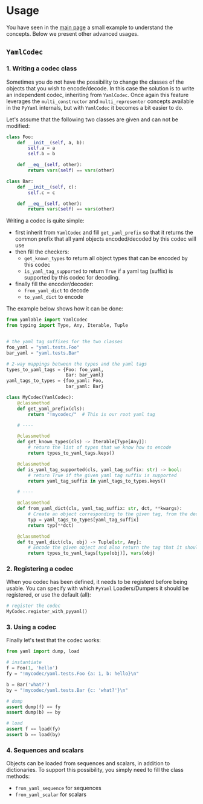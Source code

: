 # Usage

You have seen in the [main page](./index) a small example to understand the concepts. Below we present other advanced usages.

## `YamlCodec`

### 1. Writing a codec class

Sometimes you do not have the possibility to change the classes of the objects that you wish to encode/decode. In this case the solution is to write an independent codec, inheriting from `YamlCodec`. Once again this feature leverages the `multi_constructor` and `multi_representer` concepts available in the `PyYaml` internals, but with `YamlCodec` it becomes a bit easier to do.

Let's assume that the following two classes are given and can not be modified:

```python
class Foo:
    def __init__(self, a, b):
        self.a = a
        self.b = b

    def __eq__(self, other):
        return vars(self) == vars(other)

class Bar:
    def __init__(self, c):
        self.c = c

    def __eq__(self, other):
        return vars(self) == vars(other)
```

Writing a codec is quite simple:

 - first inherit from `YamlCodec` and fill `get_yaml_prefix` so that it returns the common prefix that all yaml objects encoded/decoded by this codec will use
 - then fill the checkers:
    - `get_known_types` to return all object types that can be encoded by this codec
    - `is_yaml_tag_supported` to return `True` if a yaml tag (suffix) is supported by this codec for decoding.
 - finally fill the encoder/decoder:
    - `from_yaml_dict` to decode
    - `to_yaml_dict` to encode

The example below shows how it can be done:


```python
from yamlable import YamlCodec
from typing import Type, Any, Iterable, Tuple


# the yaml tag suffixes for the two classes
foo_yaml = "yaml.tests.Foo"
bar_yaml = "yaml.tests.Bar"

# 2-way mappings between the types and the yaml tags
types_to_yaml_tags = {Foo: foo_yaml,
                      Bar: bar_yaml}
yaml_tags_to_types = {foo_yaml: Foo,
                      bar_yaml: Bar}

class MyCodec(YamlCodec):
    @classmethod
    def get_yaml_prefix(cls):
        return "!mycodec/"  # This is our root yaml tag

    # ---- 

    @classmethod
    def get_known_types(cls) -> Iterable[Type[Any]]:
        # return the list of types that we know how to encode
        return types_to_yaml_tags.keys()

    @classmethod
    def is_yaml_tag_supported(cls, yaml_tag_suffix: str) -> bool:
        # return True if the given yaml tag suffix is supported
        return yaml_tag_suffix in yaml_tags_to_types.keys()

    # ----

    @classmethod
    def from_yaml_dict(cls, yaml_tag_suffix: str, dct, **kwargs):
        # Create an object corresponding to the given tag, from the decoded dict
        typ = yaml_tags_to_types[yaml_tag_suffix]
        return typ(**dct)

    @classmethod
    def to_yaml_dict(cls, obj) -> Tuple[str, Any]:
        # Encode the given object and also return the tag that it should have
        return types_to_yaml_tags[type(obj)], vars(obj)
```

### 2. Registering a codec

When you codec has been defined, it needs to be registerd before being usable. You can specify with which `PyYaml` Loaders/Dumpers it should be registered, or use the default (all): 

```python
# register the codec
MyCodec.register_with_pyyaml()
```

### 3. Using a codec

Finally let's test that the codec works:

```python
from yaml import dump, load

# instantiate
f = Foo(1, 'hello')
fy = "!mycodec/yaml.tests.Foo {a: 1, b: hello}\n"

b = Bar('what?')
by = "!mycodec/yaml.tests.Bar {c: 'what?'}\n"

# dump
assert dump(f) == fy
assert dump(b) == by

# load
assert f == load(fy)
assert b == load(by)
```

### 4. Sequences and scalars

Objects can be loaded from sequences and scalars, in addition to dictionaries. To support this possibility, you simply need to fill the class methods:

 - `from_yaml_sequence` for sequences
 - `from_yaml_scalar` for scalars
